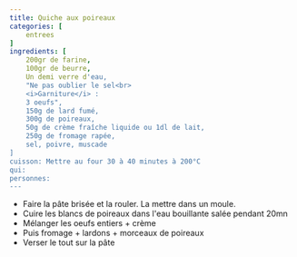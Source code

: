 ```yaml
---
title: Quiche aux poireaux
categories: [
    entrees
]
ingredients: [
    200gr de farine,
    100gr de beurre,
    Un demi verre d'eau,
    "Ne pas oublier le sel<br>
    <i>Garniture</i> :
    3 oeufs",
    150g de lard fumé,
    300g de poireaux,
    50g de crème fraîche liquide ou 1dl de lait,
    250g de fromage rapée,
    sel, poivre, muscade
]
cuisson: Mettre au four 30 à 40 minutes à 200°C
qui: 
personnes: 
---
```


* Faire la pâte brisée et la rouler. La mettre dans un moule.
* Cuire les blancs de poireaux dans l'eau bouillante salée pendant 20mn
* Mélanger les oeufs entiers + crème
* Puis fromage + lardons + morceaux de poireaux
* Verser le tout sur la pâte